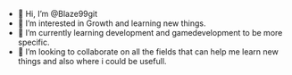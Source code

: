 - 👋 Hi, I’m @Blaze99git
- 👀 I’m interested in Growth and learning new things.
- 🌱 I’m currently learning development and gamedevelopment to be more specific.
- 💞️ I’m looking to collaborate on all the fields that can help me learn new things and also where i could be usefull.

<!---
Blaze99git/Blaze99git is a ✨ special ✨ repository because its `README.md` (this file) appears on your GitHub profile.
You can click the Preview link to take a look at your changes.
--->
